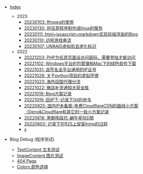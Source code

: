 * [Index](./)
    - 2023
        * [20230103: ffmpeg的使用](./2023/ffmpeg的使用)
        * [20230130: 将任意程序制作成linux的服务](./2023/将任意程序制作成linux的服务)
        * [20230111: html+javascript+markdown实现前端渲染的Blog](./2023/html+javascript+markdown实现前端渲染的Blog)
        * [20230110: 远程游戏串流](./2023/远程游戏串流)
        * [20230107: UNRAID虚拟机去虚化标识](./2023/UNRAID虚拟机去虚化标识)
    - 2022
        * [20221203: PHP为任意页面设访问密码，需要登陆才能访问](./2022/PHP为任意页面设访问密码，需要登陆才能访问)
        * [20221102: Windows平台的包管理和Mac下的绿色软件下载](./2022/Windows平台的包管理和Mac下的绿色软件下载)
        * [20221031: 自签名全平台通用的IP证书](./2022/自签名全平台通用的IP证书)
        * [20221028: 关于python项目的虚拟环境](./2022/关于python项目的虚拟环境)
        * [20221023: 海外回国代理分流](./2022/海外回国代理分流)
        * [20221022: 微店补货通知大获全胜](./2022/微店补货通知大获全胜)
        * [20221019: Blog方案记录](./2022/Blog方案记录)
        * [20221019: 回炉下-记录下Git的命令](./2022/回炉下-记录下Git的命令)
        * [20220925: 国内IP未备案-免费CloudflareCDN的曲线小方案（Deno&Cloudflare和其它的一些小方案记录](./2022/国内IP未备案-免费CloudflareCDN的曲线小方案（Deno&Cloudflare和其它的一些小方案记录)
        * [20220618: 黑群晖踩坑-蜗牛星际D款](./2022/黑群晖踩坑-蜗牛星际D款)
        * [20220602: 记录下在R2S上安装lnmp的过程](./2022/记录下在R2S上安装lnmp的过程)
        * [x](./2022/x)


* Blog Debug (程序测试)
    * [TextContent 文本测试](./0000/Text)
    * [ImageContent 图片测试](./0000/Media)
    * [404 Page](./0000/xxxxxx)
    * [Colors 颜色选择](./0000/Colors)
